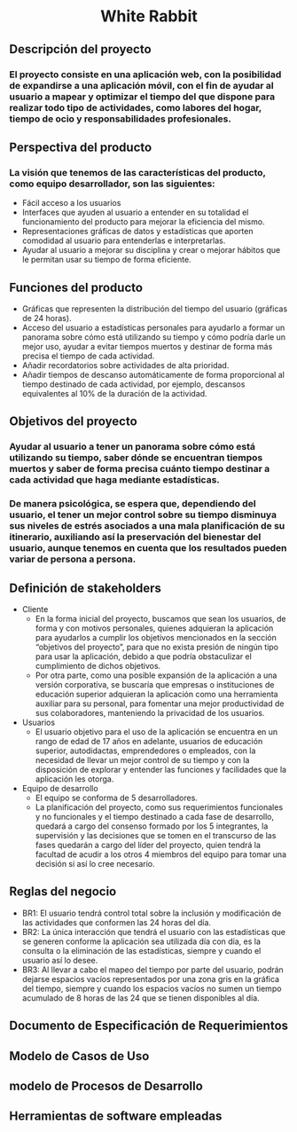<div align="center">
  <h1>White Rabbit</h1>
</div>

## Descripción del proyecto
### El proyecto consiste en una aplicación web, con la posibilidad de expandirse a una aplicación móvil, con el fin de ayudar al usuario a mapear y optimizar el tiempo del que dispone para realizar todo tipo de actividades, como labores del hogar, tiempo de ocio y responsabilidades profesionales.

## Perspectiva del producto
### La visión que tenemos de las características del producto, como equipo desarrollador, son las siguientes:
* Fácil acceso a los usuarios
* Interfaces que ayuden al usuario a entender en su totalidad el funcionamiento del producto para mejorar la eficiencia del mismo.
* Representaciones gráficas de datos y estadísticas que aporten comodidad al usuario para entenderlas e interpretarlas.
* Ayudar al usuario a mejorar su disciplina y crear o mejorar hábitos que le permitan usar su tiempo de forma eficiente.

## Funciones del producto
* Gráficas que representen la distribución del tiempo del usuario (gráficas de 24 horas).
* Acceso del usuario a estadísticas personales para ayudarlo a formar un panorama sobre cómo está utilizando su tiempo y cómo podría darle un mejor uso, ayudar a evitar tiempos muertos y destinar de forma más precisa el tiempo de cada actividad.
* Añadir recordatorios sobre actividades de alta prioridad.
* Añadir tiempos de descanso automáticamente de forma proporcional al tiempo destinado de cada actividad, por ejemplo, descansos equivalentes al 10% de la duración de la actividad.

## Objetivos del proyecto
### Ayudar al usuario a tener un panorama sobre cómo está utilizando su tiempo, saber dónde se encuentran tiempos muertos y saber de forma precisa cuánto tiempo destinar a cada actividad que haga mediante estadísticas.
### De manera psicológica, se espera que, dependiendo del usuario, el tener un mejor control sobre su tiempo disminuya sus niveles de estrés asociados a una mala planificación de su itinerario, auxiliando así la preservación del bienestar del usuario, aunque tenemos en cuenta que los resultados pueden variar de persona a persona.

## Definición de stakeholders
* Cliente
  * En la forma inicial del proyecto, buscamos que sean los usuarios, de forma y con motivos personales, quienes adquieran la aplicación para ayudarlos a cumplir los objetivos mencionados en la sección “objetivos del proyecto”, para que no exista presión de ningún tipo para usar la aplicación, debido a que podría obstaculizar el cumplimiento de dichos objetivos.
  * Por otra parte, como una posible expansión de la aplicación a una versión corporativa, se buscaría que empresas o instituciones de educación superior adquieran la aplicación como una herramienta auxiliar para su personal, para fomentar una mejor productividad de sus colaboradores, manteniendo la privacidad de los usuarios.
* Usuarios
  * El usuario objetivo para el uso de la aplicación se encuentra en un rango de edad de 17 años en adelante, usuarios de educación superior, autodidactas, emprendedores o empleados, con la necesidad de llevar un mejor control de su tiempo y con la disposición de explorar y entender las funciones y facilidades que la aplicación les otorga.
* Equipo de desarrollo
  * El equipo se conforma de 5 desarrolladores.
  * La planificación del proyecto, como sus requerimientos funcionales y no funcionales y el tiempo destinado a cada fase de desarrollo, quedará a cargo del consenso formado por los 5 integrantes, la supervisión y las decisiones que se tomen en el transcurso de las fases quedarán a cargo del líder del proyecto, quien tendrá la facultad de acudir a los otros 4 miembros del equipo para tomar una decisión si así lo cree necesario.
## Reglas del negocio
* BR1: El usuario tendrá control total sobre la inclusión y modificación de las actividades que conformen las 24 horas del día.
* BR2: La única interacción que tendrá el usuario con las estadísticas que se generen conforme la aplicación sea utilizada día con día, es la consulta o la eliminación de las estadísticas, siempre y cuando el usuario así lo desee.
* BR3: Al llevar a cabo el mapeo del tiempo por parte del usuario, podrán dejarse espacios vacíos representados por una zona gris en la gráfica del tiempo, siempre y cuando los espacios vacíos no sumen un tiempo acumulado de 8 horas de las 24 que se tienen disponibles al día.

## Documento de Especificación de Requerimientos

## Modelo de Casos de Uso

## modelo de Procesos de Desarrollo

## Herramientas de software empleadas

